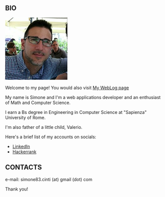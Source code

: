 ## BIO

![My picture](/images/me.jpg)

Welcome to my page! You would also visit [My WebLog page](https://simonecinti.github.io/weblog)

My name is Simone and I'm a web applications developer and an enthusiast of Math and Computer Science.

I earn a Bs degree in Engineering in Computer Science at "Sapienza" University of Rome.

I'm also father of a little child, Valerio.

Here's a brief list of my accounts on socials:
  - [LinkedIn](https://www.linkedin.com/in/simone-cinti-1743a659/)
  - [Hackerrank](https://www.hackerrank.com/sim083)


## CONTACTS
 
e-mail: simone83.cinti (at) gmail (dot) com

Thank you!
